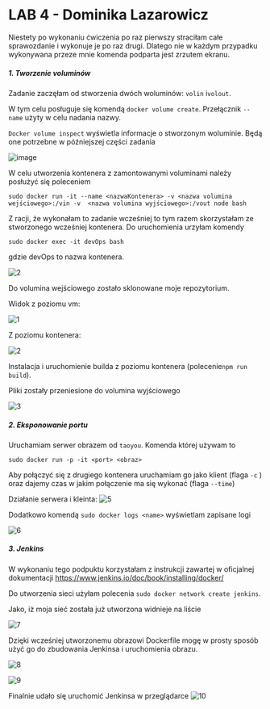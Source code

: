 # LAB 4 - Dominika Lazarowicz

Niestety po wykonaniu ćwiczenia po raz pierwszy straciłam całe sprawozdanie i wykonuje je po raz drugi.  Dlatego nie w każdym przypadku wykonywana przeze mnie komenda podparta jest zrzutem ekranu.



##### 1.	Tworzenie voluminów

Zadanie zaczęłam od stworzenia dwóch woluminów:  `volin` i`volout`. 

W tym celu posługuje się komendą `docker volume create`. Przełącznik `--name` użyty w celu nadania nazwy.

 `Docker volume inspect` wyświetla informacje o stworzonym woluminie. Będą one potrzebne w późniejszej części zadania
 
![image](https://user-images.githubusercontent.com/103107902/173151917-5cab563e-5b62-4a48-a394-692782bd1b0d.png)

W celu utworzenia kontenera z zamontowanymi voluminami należy posłużyć się poleceniem 

`sudo docker run -it --name <nazwaKontenera> -v <nazwa volumina wejściowego>:/vin -v  <nazwa volumina wyjściowego>:/vout node bash`

Z racji, że wykonałam to zadanie wcześniej to tym razem skorzystałam ze stworzonego wcześniej kontenera. Do uruchomienia urzyłam komendy

`sudo docker exec -it devOps bash`

gdzie devOps to nazwa kontenera.

![2](./img/2.png)


Do volumina wejściowego zostało sklonowane moje repozytorium.

Widok z poziomu vm:

![1](./img/1.png)


Z poziomu kontenera:


![2](./img/2.png)


Instalacja i uruchomienie builda z poziomu kontenera (polecenie`npm run build`).

Pliki zostały przeniesione do volumina wyjściowego

![3](./img/3.png)

##### 2.	Eksponowanie portu

Uruchamiam serwer obrazem od `taoyou`. Komenda której używam to 

`sudo docker run -p -it <port> <obraz>`

Aby połączyć się z drugiego kontenera uruchamiam go jako klient (flaga `-c` )  oraz dajemy czas w jakim połączenie ma się wykonać (flaga `--time`)



Działanie serwera i kleinta:
![5](./img/5.png)



Dodatkowo komendą `sudo docker logs <name>` wyświetlam zapisane logi

![6](./img/6.png)

##### 3.	Jenkins

W wykonaniu tego podpuktu korzystałam z instrukcji zawartej w oficjalnej dokumentacji  https://www.jenkins.io/doc/book/installing/docker/ 

Do utworzenia sieci użyłam polecenia `sudo docker network create jenkins`. 

Jako, iż moja sieć została już utworzona widnieje na liście

![7](./img/7.png)




Dzięki wcześniej utworzonemu obrazowi Dockerfile mogę w prosty sposób użyć go do zbudowania Jenkinsa i uruchomienia obrazu.

![8](./img/8.png)

![9](./img/9.png)



Finalnie udało się uruchomić Jenkinsa w przeglądarce
![10](./img/10.png)
